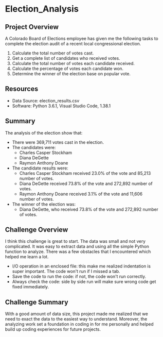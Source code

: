 # Election_Analysis

## Project Overview
A Colorado Board of Elections employee has given me the following tasks to complete the election audit of a recent local congressional election. 

1. Calculate the total number of votes cast. 
2. Get a complete list of candidates who received votes. 
3. Calculate the total number of votes each candidate received. 
4. Calculate the percentage of votes each candidate won. 
5. Determine the winner of the election base on popular vote. 

## Resources
- Data Source: election_results.csv
- Software: Python 3.6.1, Visual Studio Code, 1.38.1

## Summary
The analysis of the election show that:
- There were 369,711 votes cast in the election.
- The candidates were:
  - Charles Casper Stockham
  - Diana DeGette
  - Raymon Anthony Doane
- The candidate results were:
  - Charles Casper Stockham received 23.0% of the vote and 85,213 number of votes. 
  - Diana DeGette received 73.8% of the vote and 272,892 number of votes. 
  - Raymon Anthony Doane received 3.1% of the vote and 11,606 number of votes. 
- The winner of the election was:
  - Diana DeGette, who received 73.8% of the vote and 272,892 number of votes. 

## Challenge Overview
I think this challenge is great to start. The data was small and not very complicated. It was easy to extract data and using all the simple Python function to analyze. There was a few obstacles that I encountered which helped me learn a lot. 
- I/O operation in an enclosed file: this make me realized indentation is super important. The code won't run if I missed a tab. 
- Save the code to run the code: if not, the code won't run correctly. 
- Always check the code: side by side run will make sure wrong code get fixed immediately. 

## Challenge Summary
With a good amount of data size, this project made me realized that we need to exact the data to the easiest way to understand. Moreover, the analyzing work set a foundation in coding in for me personally and helped build up coding experiences for future projects. 
